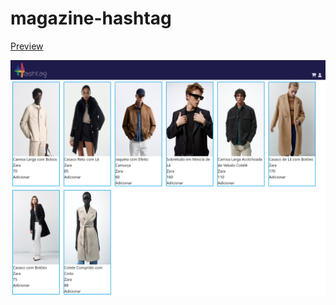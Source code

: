 # magazine-hashtag

[Preview](https://emersonpessoa01.github.io/magazine-hashtag/)

![image](./assets/img/readme1.png)
